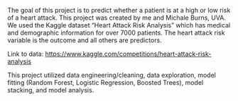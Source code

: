 The goal of this project is to predict whether a patient is at a high or low risk of a heart attack. This project was created by me and Michale Burns, UVA. We used the Kaggle dataset “Heart Attack Risk Analysis” which has medical and demographic information for over 7000 patients. The heart attack risk variable is the outcome and all others are predictors. 

Link to data: https://www.kaggle.com/competitions/heart-attack-risk-analysis

This project utilized data engineering/cleaning, data exploration, model fitting (Random Forest, Logistic Regression, Boosted Trees), model stacking, and model analysis. 

